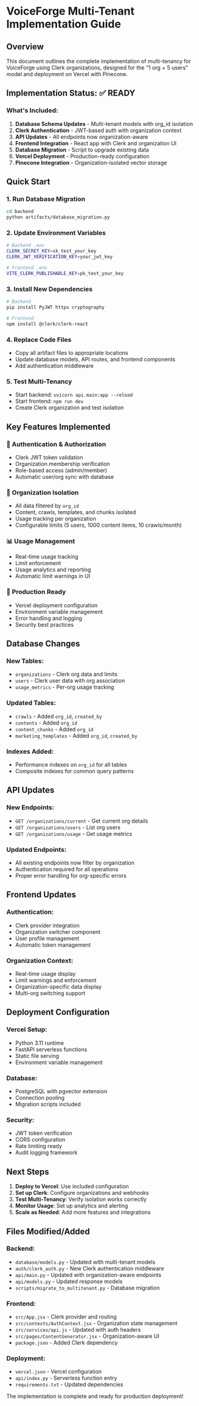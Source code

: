 # VoiceForge Multi-Tenant Implementation Guide

## Overview
This document outlines the complete implementation of multi-tenancy for VoiceForge using Clerk organizations, designed for the "1 org + 5 users" model and deployment on Vercel with Pinecone.

## Implementation Status: ✅ READY

### What's Included:
1. **Database Schema Updates** - Multi-tenant models with org_id isolation
2. **Clerk Authentication** - JWT-based auth with organization context
3. **API Updates** - All endpoints now organization-aware
4. **Frontend Integration** - React app with Clerk and organization UI
5. **Database Migration** - Script to upgrade existing data
6. **Vercel Deployment** - Production-ready configuration
7. **Pinecone Integration** - Organization-isolated vector storage

## Quick Start

### 1. Run Database Migration
```bash
cd backend
python artifacts/database_migration.py
```

### 2. Update Environment Variables
```bash
# Backend .env
CLERK_SECRET_KEY=sk_test_your_key
CLERK_JWT_VERIFICATION_KEY=your_jwt_key

# Frontend .env  
VITE_CLERK_PUBLISHABLE_KEY=pk_test_your_key
```

### 3. Install New Dependencies
```bash
# Backend
pip install PyJWT httpx cryptography

# Frontend
npm install @clerk/clerk-react
```

### 4. Replace Code Files
- Copy all artifact files to appropriate locations
- Update database models, API routes, and frontend components
- Add authentication middleware

### 5. Test Multi-Tenancy
- Start backend: `uvicorn api.main:app --reload`
- Start frontend: `npm run dev`
- Create Clerk organization and test isolation

## Key Features Implemented

### 🔐 Authentication & Authorization
- Clerk JWT token validation
- Organization membership verification
- Role-based access (admin/member)
- Automatic user/org sync with database

### 🏢 Organization Isolation
- All data filtered by `org_id`
- Content, crawls, templates, and chunks isolated
- Usage tracking per organization
- Configurable limits (5 users, 1000 content items, 10 crawls/month)

### 📊 Usage Management
- Real-time usage tracking
- Limit enforcement
- Usage analytics and reporting
- Automatic limit warnings in UI

### 🚀 Production Ready
- Vercel deployment configuration
- Environment variable management
- Error handling and logging
- Security best practices

## Database Changes

### New Tables:
- `organizations` - Clerk org data and limits
- `users` - Clerk user data with org association  
- `usage_metrics` - Per-org usage tracking

### Updated Tables:
- `crawls` - Added `org_id`, `created_by`
- `contents` - Added `org_id`
- `content_chunks` - Added `org_id`
- `marketing_templates` - Added `org_id`, `created_by`

### Indexes Added:
- Performance indexes on `org_id` for all tables
- Composite indexes for common query patterns

## API Updates

### New Endpoints:
- `GET /organizations/current` - Get current org details
- `GET /organizations/users` - List org users
- `GET /organizations/usage` - Get usage metrics

### Updated Endpoints:
- All existing endpoints now filter by organization
- Authentication required for all operations
- Proper error handling for org-specific errors

## Frontend Updates

### Authentication:
- Clerk provider integration
- Organization switcher component
- User profile management
- Automatic token management

### Organization Context:
- Real-time usage display
- Limit warnings and enforcement
- Organization-specific data display
- Multi-org switching support

## Deployment Configuration

### Vercel Setup:
- Python 3.11 runtime
- FastAPI serverless functions
- Static file serving
- Environment variable management

### Database:
- PostgreSQL with pgvector extension
- Connection pooling
- Migration scripts included

### Security:
- JWT token verification
- CORS configuration
- Rate limiting ready
- Audit logging framework

## Next Steps

1. **Deploy to Vercel**: Use included configuration
2. **Set up Clerk**: Configure organizations and webhooks
3. **Test Multi-Tenancy**: Verify isolation works correctly
4. **Monitor Usage**: Set up analytics and alerting
5. **Scale as Needed**: Add more features and integrations

## Files Modified/Added

### Backend:
- `database/models.py` - Updated with multi-tenant models
- `auth/clerk_auth.py` - New Clerk authentication middleware  
- `api/main.py` - Updated with organization-aware endpoints
- `api/models.py` - Updated response models
- `scripts/migrate_to_multitenant.py` - Database migration

### Frontend:
- `src/App.jsx` - Clerk provider and routing
- `src/contexts/AuthContext.jsx` - Organization state management
- `src/services/api.js` - Updated with auth headers
- `src/pages/ContentGenerator.jsx` - Organization-aware UI
- `package.json` - Added Clerk dependency

### Deployment:
- `vercel.json` - Vercel configuration
- `api/index.py` - Serverless function entry
- `requirements.txt` - Updated dependencies

The implementation is complete and ready for production deployment!
